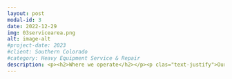 ```yaml
---
layout: post
modal-id: 3
date: 2022-12-29
img: 03servicearea.png
alt: image-alt
#project-date: 2023
#client: Southern Colorado
#category: Heavy Equipment Service & Repair
description: <p><h2>Where we operate</h2></p><p clas="text-justify">Our service area is defined by three zones. Generally centered around Cañon City and runs North to Hartsel, South to Westcliffe, East to Pueblo, and West to Salida. Anything outside our service area is by appointment only and incurs a $250 day rate service charge.</p><p><h3>Service Zone 1</h3></p><p>There is no dispatch fee to get a service truck & technician out to your job site if it is within a 10-mile radius of the Cañon City/Florence area.</p><p><img class="img-responsive img-centered" src="/assets/map1.png"></p><p><h3>Service Zone 2</h3></p><p>Beyond 10-miles and up to a 25-mile radius is a $50 dispatch fee.</p><p><img class="img-responsive img-centered" src="/assets/map2.png"></p><p><h3>Service Zone 3</h3></p><p>Beyond 25-miles and up to 75-miles is a $100 dispatch fee.</p><p><img class="img-responsive img-centered" src="/assets/map3.png"></p>
---
```

